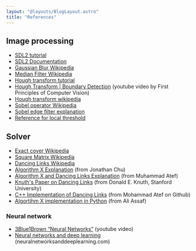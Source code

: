 ```yaml
---
layout: "@layouts/BlogLayout.astro"
title: "References"
---
```


## Image processing

- [SDL2 tutorial](https://zestedesavoir.com/tutoriels/1014/utiliser-la-sdl-en-langage-c/modification-pixels-par-pixels/)
- [SDL2 Documentation](https://www.libsdl.org/)
- [Gaussian Blur Wikipedia](https://en.wikipedia.org/wiki/Gaussian_blur)
- [Median Filter Wikipedia](https://en.wikipedia.org/wiki/Median_filter)
- [Hough transform tutorial](https://fiveko.com/hough-transform/)
- [Hough Transform | Boundary Detection](https://www.youtube.com/watch?v=XRBc_xkZREg) (youtube video by First Principles of Computer Vision)
- [Hough transform wikipedia](https://en.wikipedia.org/wiki/Hough_transform)
- [Sobel operator Wikipedia](https://en.wikipedia.org/wiki/Sobel_operator)
- [Sobel edge filter explanation](https://fiveko.com/sobel-filter/)
- [Reference for local threshold](https://docs.opencv.org/4.x/d7/d4d/tutorial_py_thresholding.html)

## Solver

- [Exact cover Wikipedia](https://en.wikipedia.org/wiki/Exact_cover#Sudoku)
- [Square Matrix Wikipedia](https://en.wikipedia.org/wiki/Sparse_matrix)
- [Dancing Links Wikipedia](https://en.wikipedia.org/wiki/Dancing_Links)
- [Algorithm X Explanation](https://www.ocf.berkeley.edu/~jchu/publicportal/sudoku/sudoku.paper.html#credits) (from Jonathan Chu)
- [Algorithm X and Dancing Links Explanation](https://medium.com/optima-blog/solving-sudoku-fast-702912c13307) (from Muhammad Atef)
- [Knuth's Paper on Dancing Links](https://www.ocf.berkeley.edu/~jchu/publicportal/sudoku/0011047.pdf) (from Donald E. Knuth, Stanford University)
- [C++ Implementation of Dancing Links](https://github.com/matefh/sudoku/blob/master/dancing_links.cpp#L14) (from Mohammad Atef on Github)
- [Algortihm X implementation in Python](https://www.cs.mcgill.ca/~aassaf9/python/sudoku.txt) (from Ali Assaf)

### Neural network

- [3Blue1Brown “Neural Networks”](https://www.youtube.com/watch?v=aircAruvnKk&list=PLZHQObOWTQDNU6R1_67000Dx_ZCJB-3pi) (youtube video)
- [Neural networks and deep learning](http://neuralnetworksanddeeplearning.com/) (neuralnetworksanddeeplearning.com)
